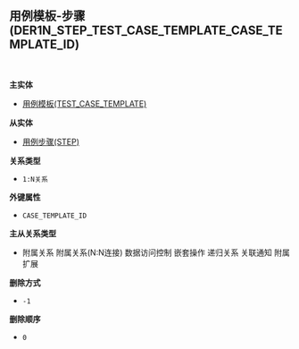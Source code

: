 ## 用例模板-步骤(DER1N_STEP_TEST_CASE_TEMPLATE_CASE_TEMPLATE_ID) <!-- {docsify-ignore-all} -->



<br>
<p class="panel-title"><b>主实体</b></p>

* [用例模板(TEST_CASE_TEMPLATE)](module/TestMgmt/test_case_template)

<p class="panel-title"><b>从实体</b></p>

* [用例步骤(STEP)](module/TestMgmt/step)

<p class="panel-title"><b>关系类型</b></p>

* `1:N关系`

<p class="panel-title"><b>外键属性</b></p>

* `CASE_TEMPLATE_ID`

<p class="panel-title"><b>主从关系类型</b></p>

* <i class="fa fa-check-square"/></i> 附属关系 <i class="fa fa-square"/></i> 附属关系(N:N连接) <i class="fa fa-square"/></i> 数据访问控制 <i class="fa fa-check-square"/></i> 嵌套操作 <i class="fa fa-square"/></i> 递归关系 <i class="fa fa-square"/></i> 关联通知 <i class="fa fa-square"/></i> 附属扩展

<p class="panel-title"><b>删除方式</b></p>

* `-1`

<p class="panel-title"><b>删除顺序</b></p>

* `0`
